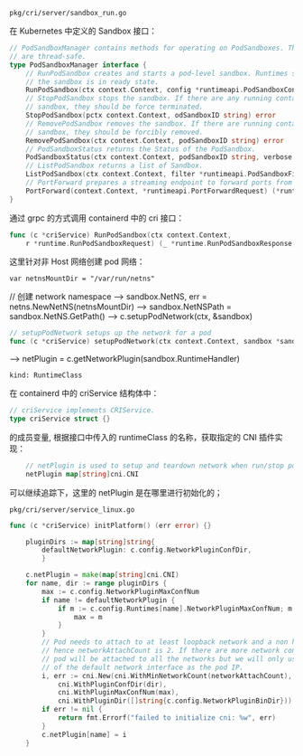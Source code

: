 ```shell
pkg/cri/server/sandbox_run.go
```

在 Kubernetes 中定义的 Sandbox 接口：
```go
// PodSandboxManager contains methods for operating on PodSandboxes. The methods
// are thread-safe.
type PodSandboxManager interface {
	// RunPodSandbox creates and starts a pod-level sandbox. Runtimes should ensure
	// the sandbox is in ready state.
	RunPodSandbox(ctx context.Context, config *runtimeapi.PodSandboxConfig, runtimeHandler string) (string, error)
	// StopPodSandbox stops the sandbox. If there are any running containers in the
	// sandbox, they should be force terminated.
	StopPodSandbox(pctx context.Context, odSandboxID string) error
	// RemovePodSandbox removes the sandbox. If there are running containers in the
	// sandbox, they should be forcibly removed.
	RemovePodSandbox(ctx context.Context, podSandboxID string) error
	// PodSandboxStatus returns the Status of the PodSandbox.
	PodSandboxStatus(ctx context.Context, podSandboxID string, verbose bool) (*runtimeapi.PodSandboxStatusResponse, error)
	// ListPodSandbox returns a list of Sandbox.
	ListPodSandbox(ctx context.Context, filter *runtimeapi.PodSandboxFilter) ([]*runtimeapi.PodSandbox, error)
	// PortForward prepares a streaming endpoint to forward ports from a PodSandbox, and returns the address.
	PortForward(context.Context, *runtimeapi.PortForwardRequest) (*runtimeapi.PortForwardResponse, error)
}
```

通过 grpc 的方式调用 containerd 中的 cri 接口：
```go
func (c *criService) RunPodSandbox(ctx context.Context, 
	r *runtime.RunPodSandboxRequest) (_ *runtime.RunPodSandboxResponse, retErr error) {}
```

这里针对非 Host 网络创建 pod 网络：
```shell
var netnsMountDir = "/var/run/netns"
```
// 创建 network namespace
--> sandbox.NetNS, err = netns.NewNetNS(netnsMountDir)
--> sandbox.NetNSPath = sandbox.NetNS.GetPath()
--> c.setupPodNetwork(ctx, &sandbox)

```go
// setupPodNetwork setups up the network for a pod
func (c *criService) setupPodNetwork(ctx context.Context, sandbox *sandboxstore.Sandbox) error {}
```
--> netPlugin = c.getNetworkPlugin(sandbox.RuntimeHandler)
```shell
kind: RuntimeClass
```

在 containerd 中的 criService 结构体中：
```go
// criService implements CRIService.
type criService struct {}
```
的成员变量, 根据接口中传入的 runtimeClass 的名称，获取指定的 CNI 插件实现：
```go
	// netPlugin is used to setup and teardown network when run/stop pod sandbox.
	netPlugin map[string]cni.CNI
```

可以继续追踪下，这里的 netPlugin 是在哪里进行初始化的；
```shell
pkg/cri/server/service_linux.go
```
```go
func (c *criService) initPlatform() (err error) {}
```
```go
	pluginDirs := map[string]string{
        defaultNetworkPlugin: c.config.NetworkPluginConfDir,
        }

	c.netPlugin = make(map[string]cni.CNI)
	for name, dir := range pluginDirs {
		max := c.config.NetworkPluginMaxConfNum
		if name != defaultNetworkPlugin {
			if m := c.config.Runtimes[name].NetworkPluginMaxConfNum; m != 0 {
				max = m
			}
		}
		// Pod needs to attach to at least loopback network and a non host network,
		// hence networkAttachCount is 2. If there are more network configs the
		// pod will be attached to all the networks but we will only use the ip
		// of the default network interface as the pod IP.
		i, err := cni.New(cni.WithMinNetworkCount(networkAttachCount),
			cni.WithPluginConfDir(dir),
			cni.WithPluginMaxConfNum(max),
			cni.WithPluginDir([]string{c.config.NetworkPluginBinDir}))
		if err != nil {
			return fmt.Errorf("failed to initialize cni: %w", err)
		}
		c.netPlugin[name] = i
	}
```

